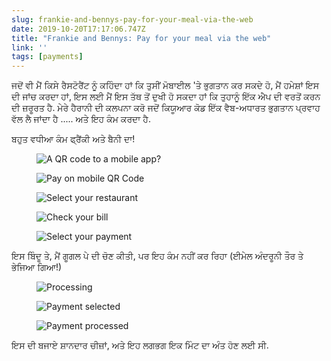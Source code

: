 ```yaml
---
slug: frankie-and-bennys-pay-for-your-meal-via-the-web
date: 2019-10-20T17:17:06.747Z
title: "Frankie and Bennys: Pay for your meal via the web"
link: ''
tags: [payments]
---
```


ਜਦੋਂ ਵੀ ਮੈਂ ਕਿਸੇ ਰੈਸਟੋਰੈਂਟ ਨੂੰ ਕਹਿੰਦਾ ਹਾਂ ਕਿ ਤੁਸੀਂ ਮੋਬਾਈਲ &#39;ਤੇ ਭੁਗਤਾਨ ਕਰ ਸਕਦੇ ਹੋ, ਮੈਂ ਹਮੇਸ਼ਾਂ ਇਸ ਦੀ ਜਾਂਚ ਕਰਦਾ ਹਾਂ, ਇਸ ਲਈ ਮੈਂ ਇਸ ਤੱਥ ਤੋਂ ਦੁਖੀ ਹੋ ਸਕਦਾ ਹਾਂ ਕਿ ਤੁਹਾਨੂੰ ਇੱਕ ਐਪ ਦੀ ਵਰਤੋਂ ਕਰਨ ਦੀ ਜ਼ਰੂਰਤ ਹੈ. ਮੇਰੇ ਹੈਰਾਨੀ ਦੀ ਕਲਪਨਾ ਕਰੋ ਜਦੋਂ ਕਿਯੂਆਰ ਕੋਡ ਇੱਕ ਵੈਬ-ਅਧਾਰਤ ਭੁਗਤਾਨ ਪ੍ਰਵਾਹ ਵੱਲ ਲੈ ਜਾਂਦਾ ਹੈ ..... ਅਤੇ ਇਹ ਕੰਮ ਕਰਦਾ ਹੈ.

ਬਹੁਤ ਵਧੀਆ ਕੰਮ ਫ੍ਰੈਂਕੀ ਅਤੇ ਬੈਨੀ ਦਾ!

<figure><img src="/images/2019-10-20-frankie-and-bennys-pay-for-your-meal-via-the-web-0.jpeg" alt="A QR code to a mobile app?"></figure>

<figure><img src="/images/2019-10-20-frankie-and-bennys-pay-for-your-meal-via-the-web-1.jpeg" alt="Pay on mobile QR Code"></figure>

<figure><img src="/images/2019-10-20-frankie-and-bennys-pay-for-your-meal-via-the-web-2.jpeg" alt="Select your restaurant"></figure>

<figure><img src="/images/2019-10-20-frankie-and-bennys-pay-for-your-meal-via-the-web-3.jpeg" alt="Check your bill"></figure>

<figure><img src="/images/2019-10-20-frankie-and-bennys-pay-for-your-meal-via-the-web-4.jpeg" alt="Select your payment"></figure>

ਇਸ ਬਿੰਦੂ ਤੇ, ਮੈਂ ਗੂਗਲ ਪੇ ਦੀ ਚੋਣ ਕੀਤੀ, ਪਰ ਇਹ ਕੰਮ ਨਹੀਂ ਕਰ ਰਿਹਾ (ਈਮੇਲ ਅੰਦਰੂਨੀ ਤੌਰ ਤੇ ਭੇਜਿਆ ਗਿਆ!)

<figure><img src="/images/2019-10-20-frankie-and-bennys-pay-for-your-meal-via-the-web-5.jpeg" alt="Processing"></figure>

<figure><img src="/images/2019-10-20-frankie-and-bennys-pay-for-your-meal-via-the-web-6.jpeg" alt="Payment selected"></figure>

<figure><img src="/images/2019-10-20-frankie-and-bennys-pay-for-your-meal-via-the-web-7.jpeg" alt="Payment processed"></figure>

ਇਸ ਦੀ ਬਜਾਏ ਸ਼ਾਨਦਾਰ ਚੀਜ਼ਾਂ, ਅਤੇ ਇਹ ਲਗਭਗ ਇਕ ਮਿੰਟ ਦਾ ਅੰਤ ਹੋਣ ਲਈ ਸੀ.

